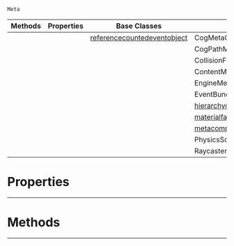  `Meta`

|Methods|Properties|Base Classes|Derived Classes|
|---|---|---|---|
| | |[referencecountedeventobject](https://plasmaengine.github.io/PlasmaDocs/Plasma1/C++/code_reference/class_reference/referencecountedeventobject.md)|CogMetaComposition|
| | | |CogPathMetaComposition|
| | | |CollisionFilterMetaComposition|
| | | |ContentMetaComposition|
| | | |EngineMetaComposition|
| | | |EventBundleMetaComposition|
| | | |[hierarchycomposition](https://plasmaengine.github.io/PlasmaDocs/Plasma1/C++/code_reference/class_reference/hierarchycomposition.md)|
| | | |[materialfactory](https://plasmaengine.github.io/PlasmaDocs/Plasma1/C++/code_reference/class_reference/materialfactory.md)|
| | | |[metacompositionwrapper](https://plasmaengine.github.io/PlasmaDocs/Plasma1/C++/code_reference/class_reference/metacompositionwrapper.md)|
| | | |PhysicsSolverConfigMetaComposition|
| | | |RaycasterMetaComposition|


 #  Properties


---  
 #  Methods


---  
 

 